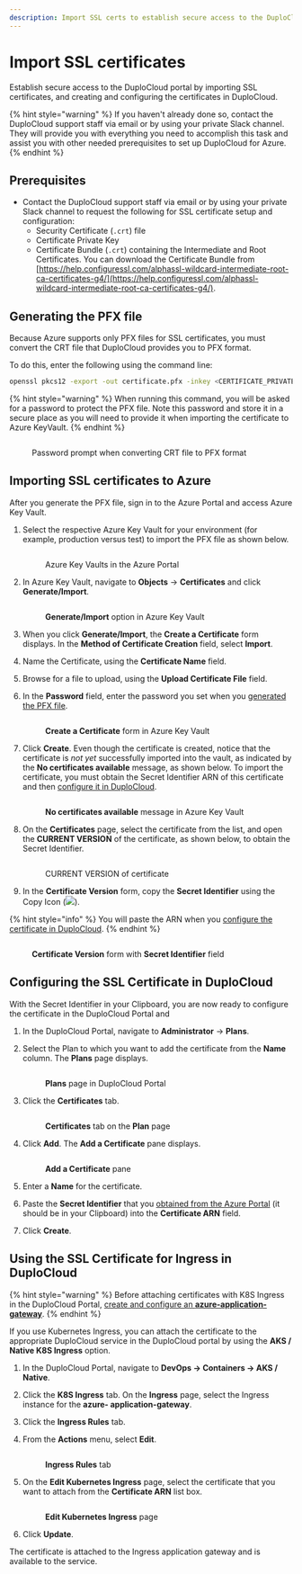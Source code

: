 ```yaml
---
description: Import SSL certs to establish secure access to the DuploCloud Portal
---
```


# Import SSL certificates

Establish secure access to the DuploCloud portal by importing SSL certificates, and creating and configuring the certificates in DuploCloud.

{% hint style="warning" %}
If you haven't already done so, contact the DuploCloud support staff via email or by using your private Slack channel. They will provide you with everything you need to accomplish this task and assist you with other needed prerequisites to set up DuploCloud for Azure.
{% endhint %}

## Prerequisites

* Contact the DuploCloud support staff via email or by using your private Slack channel to request the following for SSL certificate setup and configuration:&#x20;
  * Security Certificate (`.crt`) file&#x20;
  * Certificate Private Key
  * Certificate Bundle (`.crt`) containing the Intermediate and Root Certificates. You can download the Certificate Bundle from [https://help.configuressl.com/alphassl-wildcard-intermediate-root-ca-certificates-g4/](https://help.configuressl.com/alphassl-wildcard-intermediate-root-ca-certificates-g4/).

## Generating the PFX file

Because Azure supports only PFX files for SSL certificates, you must convert the CRT file that DuploCloud provides you to PFX format.

To do this, enter the following using the command line:

```bash
openssl pkcs12 -export -out certificate.pfx -inkey <CERTIFICATE_PRIVATE_KEY>.key -in <SECURITY_CERTIFICATE_FILE>.crt -certfile <CERTIFICATE_BUNDLE>.crt

```

{% hint style="warning" %}
When running this command, you will be asked for a password to protect the PFX file.  Note this password and store it in a secure place as you will need to provide it when importing the certificate to Azure KeyVault.
{% endhint %}

<figure><img src="../../.gitbook/assets/SSL_PFX (1).png" alt=""><figcaption><p>Password prompt when converting CRT file to PFX format</p></figcaption></figure>

## Importing SSL certificates to Azure

After you generate the PFX file, sign in to the Azure Portal and access Azure Key Vault.&#x20;

1.  Select the respective Azure Key Vault for your environment (for example, production versus test) to import the PFX file as shown below.

    <figure><img src="../../.gitbook/assets/SSL_Import1.png" alt=""><figcaption><p>Azure Key Vaults in the Azure Portal</p></figcaption></figure>
2.  In Azure Key Vault, navigate to **Objects** -> **Certificates** and click **Generate/Import**.

    <figure><img src="../../.gitbook/assets/SSL_Import2.png" alt=""><figcaption><p><strong>Generate/Import</strong> option in Azure Key Vault</p></figcaption></figure>
3. When you click **Generate/Import**, the **Create a Certificate** form displays. In the **Method of Certificate Creation** field, select **Import**.
4. Name the Certificate, using the **Certificate Name** field.
5. Browse for a file to upload, using the **Upload Certificate File** field.
6.  In the **Password** field, enter the password you set when you [generated the PFX file](import-ssl-certificates.md#generating-the-pfx-file).

    <figure><img src="../../.gitbook/assets/SSL_Create_Cert_with_create_button (1).png" alt=""><figcaption><p><strong>Create a Certificate</strong> form in Azure Key Vault</p></figcaption></figure>
7.  Click **Create**. Even though the certificate is created, notice that the certificate is _not yet_ successfully imported into the vault, as indicated by the **No certificates available** message, as shown below. To import the certificate, you must obtain the Secret Identifier ARN of this certificate and then [configure it in DuploCloud](import-ssl-certificates.md#configuring-the-certificate-in-duplocloud).

    <figure><img src="../../.gitbook/assets/SSL_Import4.png" alt=""><figcaption><p><strong>No certificates available</strong> message in Azure Key Vault</p></figcaption></figure>
8.  On the **Certificates** page, select the certificate from the list, and open the **CURRENT VERSION** of the certificate, as shown below, to obtain the Secret Identifier.&#x20;

    <figure><img src="../../.gitbook/assets/SSL_Import5.png" alt=""><figcaption><p>CURRENT VERSION of certificate </p></figcaption></figure>
9. In the **Certificate Version** form, copy the **Secret Identifier** using the Copy Icon (![](../../.gitbook/assets/copy\_icon.png)).&#x20;

{% hint style="info" %}
You will paste the ARN when you [configure the certificate in DuploCloud](import-ssl-certificates.md#configuring-the-certificate-in-duplocloud).
{% endhint %}

<figure><img src="../../.gitbook/assets/SSL_Import7.png" alt=""><figcaption><p><strong>Certificate Version</strong> form with <strong>Secret Identifier</strong> field</p></figcaption></figure>

## Configuring the SSL Certificate in DuploCloud

With the Secret Identifier in your Clipboard, you are now ready to configure the certificate in the DuploCloud Portal and&#x20;

1. In the DuploCloud Portal, navigate to **Administrator** -> **Plans**.
2.  Select the Plan to which you want to add the certificate from the **Name** column. The **Plans** page displays.

    <figure><img src="../../.gitbook/assets/SSL_Import8.png" alt=""><figcaption><p><strong>Plans</strong> page in DuploCloud Portal </p></figcaption></figure>
3.  Click the **Certificates** tab.

    <figure><img src="../../.gitbook/assets/SSL_Import9.png" alt=""><figcaption><p><strong>Certificates</strong> tab on the <strong>Plan</strong> page</p></figcaption></figure>
4.  Click **Add**. The **Add a Certificate** pane displays.

    <figure><img src="../../.gitbook/assets/add_cert_goodres.png" alt=""><figcaption><p><strong>Add a Certificate</strong> pane</p></figcaption></figure>
5. Enter a **Name** for the certificate.
6. Paste the **Secret Identifier** that you [obtained from the Azure Portal](import-ssl-certificates.md#importing-ssl-certificates-to-azure) (it should be in your Clipboard) into the **Certificate ARN** field.
7. Click **Create**.&#x20;

## Using the SSL Certificate for Ingress in DuploCloud

{% hint style="warning" %}
Before attaching certificates with K8S Ingress in the DuploCloud Portal, [create and configure an **azure-application-gateway**](../../aws/aws-services/containers/adding-ingress.md).
{% endhint %}

If you use Kubernetes Ingress, you can attach the certificate to the appropriate DuploCloud service in the DuploCloud portal by using the **AKS / Native K8S Ingress** option.

1. In the DuploCloud Portal, navigate to **DevOps -> Containers -> AKS / Native**.
2. Click the **K8S Ingress** tab. On the **Ingress** page, select the Ingress instance for the **azure- application-gateway**.
3. Click the **Ingress Rules** tab.
4.  From the **Actions** menu, select **Edit**.

    <figure><img src="../../.gitbook/assets/SSL_Import12.png" alt=""><figcaption><p><strong>Ingress Rules</strong> tab</p></figcaption></figure>
5.  On the **Edit Kubernetes Ingress** page, select the certificate that you want to attach from the **Certificate ARN** list box.

    <figure><img src="../../.gitbook/assets/SSL_Import13.png" alt=""><figcaption><p><strong>Edit Kubernetes Ingress</strong> page</p></figcaption></figure>
6. Click **Update**.

The certificate is attached to the Ingress application gateway and is available to the service.
